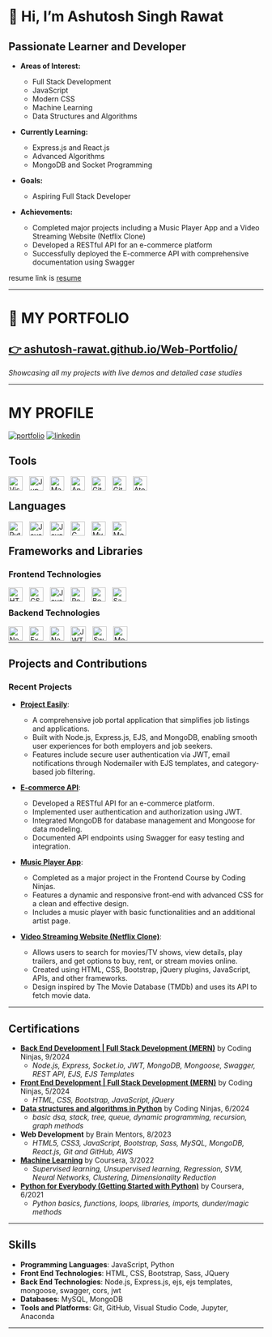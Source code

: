 # 👋 Hi, I’m Ashutosh Singh Rawat

## Passionate Learner and Developer

- **Areas of Interest:**
  - Full Stack Development
  - JavaScript
  - Modern CSS
  - Machine Learning
  - Data Structures and Algorithms

- **Currently Learning:**
  - Express.js and React.js
  - Advanced Algorithms
  - MongoDB and Socket Programming

- **Goals:**
  - Aspiring Full Stack Developer

- **Achievements:**
  - Completed major projects including a Music Player App and a Video Streaming Website (Netflix Clone)
  - Developed a RESTful API for an e-commerce platform
  - Successfully deployed the E-commerce API with comprehensive documentation using Swagger

resume link is [resume]

---

# 🚀 MY PORTFOLIO
## [👉 ashutosh-rawat.github.io/Web-Portfolio/](https://ashutosh-rawat.github.io/Web-Portfolio/)
*Showcasing all my projects with live demos and detailed case studies*

---

# MY PROFILE
[![portfolio](https://img.shields.io/badge/my_portfolio-000?style=for-the-badge&logo=ko-fi&logoColor=white)][code-profile]
[![linkedin](https://img.shields.io/badge/linkedin-0A66C2?style=for-the-badge&logo=linkedin&logoColor=white)][linkedin]

## Tools
[<img align="left" alt="Visual Studio Code" width="28px" src="https://cdn.jsdelivr.net/gh/devicons/devicon/icons/vscode/vscode-original.svg" style="padding-right:10px;" />][code-profile]
[<img align="left" alt="Jupyter" width="28px" src="https://cdn.jsdelivr.net/gh/devicons/devicon/icons/jupyter/jupyter-original.svg" style="padding-right:10px;" />][code-profile]
[<img align="left" alt="Matlab" width="28px" src="https://cdn.jsdelivr.net/gh/devicons/devicon/icons/matlab/matlab-original.svg" style="padding-right:10px;" />][code-profile]
[<img align="left" alt="Anaconda" width="28px" src="https://cdn.jsdelivr.net/gh/devicons/devicon/icons/anaconda/anaconda-original.svg" style="padding-right:10px;" />][code-profile]
[<img align="left" alt="GitHub" width="28px" src="https://user-images.githubusercontent.com/3369400/139447912-e0f43f33-6d9f-45f8-be46-2df5bbc91289.png" style="padding-right:10px;" />][code-profile]
[<img align="left" alt="Git" width="28px" src="https://cdn.jsdelivr.net/gh/devicons/devicon/icons/git/git-original.svg" style="padding-right:10px;" />][code-profile]
[<img align="left" alt="Atom" width="28px" src="https://cdn.jsdelivr.net/gh/devicons/devicon/icons/atom/atom-original.svg" style="padding-right:10px;" />][code-profile]
<br>

## Languages
[<img align="left" alt="Python" width="28px" src="https://cdn.jsdelivr.net/gh/devicons/devicon/icons/python/python-original.svg" style="padding-right:10px;" />][python-project]
[<img align="left" alt="JavaScript" width="28px" src="https://cdn.jsdelivr.net/gh/devicons/devicon/icons/javascript/javascript-original.svg" style="padding-right:10px;" />][javascript-project]
[<img align="left" alt="Java" width="28px" src="https://cdn.jsdelivr.net/gh/devicons/devicon/icons/java/java-original.svg" style="padding-right:10px;" />][machine-learning]
[<img align="left" alt="C" width="28px" src="https://cdn.jsdelivr.net/gh/devicons/devicon/icons/c/c-original.svg" style="padding-right:10px;" />][machine-learning]
[<img align="left" alt="MySQL" width="28px" src="https://cdn.jsdelivr.net/gh/devicons/devicon/icons/mysql/mysql-original.svg" style="padding-right:10px;" />][machine-learning]
[<img align="left" alt="MongoDB" width="28px" src="https://cdn.jsdelivr.net/gh/devicons/devicon/icons/mongodb/mongodb-original.svg" style="padding-right:10px;" />][ecom-api]
<br>

## Frameworks and Libraries

### Frontend Technologies
[<img align="left" alt="HTML" width="28px" src="https://cdn.jsdelivr.net/gh/devicons/devicon/icons/html5/html5-original.svg" style="padding-right:10px;" />][cdnj-frontend]
[<img align="left" alt="CSS" width="28px" src="https://cdn.jsdelivr.net/gh/devicons/devicon/icons/css3/css3-original.svg" style="padding-right:10px;" />][cdnj-frontend]
[<img align="left" alt="JavaScript" width="28px" src="https://cdn.jsdelivr.net/gh/devicons/devicon/icons/javascript/javascript-original.svg" style="padding-right:10px;" />][javascript-project]
[<img align="left" alt="React" width="28px" src="https://cdn.jsdelivr.net/gh/devicons/devicon/icons/react/react-original.svg" style="padding-right:10px;" />][ecom-api]
[<img align="left" alt="Bootstrap" width="28px" src="https://cdn.jsdelivr.net/gh/devicons/devicon/icons/bootstrap/bootstrap-original.svg" style="padding-right:10px;" />][cdnj-frontend]
[<img align="left" alt="Sass" width="28px" src="https://cdn.jsdelivr.net/gh/devicons/devicon/icons/sass/sass-original.svg" style="padding-right:10px;" />][cdnj-frontend]
<br>

### Backend Technologies
[<img align="left" alt="Node.js" width="28px" src="https://cdn.jsdelivr.net/gh/devicons/devicon/icons/nodejs/nodejs-original.svg" style="padding-right:10px;" />][ecom-api]
[<img align="left" alt="Express.js" width="28px" src="https://cdn.jsdelivr.net/gh/devicons/devicon/icons/express/express-original.svg" style="padding-right:10px;" />][ecom-api]
[<img align="left" alt="Next.js" width="28px" src="https://cdn.jsdelivr.net/gh/devicons/devicon/icons/nextjs/nextjs-original.svg" style="padding-right:10px;" />][ecom-api]
[<img align="left" alt="JWT" width="30px" src="https://jwt.io/img/icon.svg" style="padding-right:10px;" />][ecom-api]
[<img align="left" alt="Swagger" width="28px" src="https://cdn.jsdelivr.net/gh/devicons/devicon/icons/swagger/swagger-original.svg" style="padding-right:10px;" />][ecom-api]
[<img align="left" alt="Mongoose" width="28px" src="https://cdn.jsdelivr.net/gh/devicons/devicon/icons/mongoose/mongoose-original.svg" style="padding-right:10px;" />][ecom-api]
<br>

---

## Projects and Contributions

### Recent Projects

- **[Project Easily][project-easily]**:
  - A comprehensive job portal application that simplifies job listings and applications.
  - Built with Node.js, Express.js, EJS, and MongoDB, enabling smooth user experiences for both employers and job seekers.
  - Features include secure user authentication via JWT, email notifications through Nodemailer with EJS templates, and category-based job filtering.

- **[E-commerce API][ecom-api]**:
  - Developed a RESTful API for an e-commerce platform.
  - Implemented user authentication and authorization using JWT.
  - Integrated MongoDB for database management and Mongoose for data modeling.
  - Documented API endpoints using Swagger for easy testing and integration.

- **[Music Player App][music-player-app]**: 
  - Completed as a major project in the Frontend Course by Coding Ninjas.
  - Features a dynamic and responsive front-end with advanced CSS for a clean and effective design.
  - Includes a music player with basic functionalities and an additional artist page.

- **[Video Streaming Website (Netflix Clone)][netflix-clone]**: 
  - Allows users to search for movies/TV shows, view details, play trailers, and get options to buy, rent, or stream movies online.
  - Created using HTML, CSS, Bootstrap, jQuery plugins, JavaScript, APIs, and other frameworks.
  - Design inspired by The Movie Database (TMDb) and uses its API to fetch movie data.


---

## Certifications
- **[Back End Development | Full Stack Development (MERN)][cdnj-backend]** by Coding Ninjas, 9/2024
  - *Node.js, Express, Socket.io, JWT, MongoDB, Mongoose, Swagger, REST API, EJS, EJS Templates*
- **[Front End Development | Full Stack Development (MERN)][cdnj-frontend]** by Coding Ninjas, 5/2024
  - *HTML, CSS, Bootstrap, JavaScript, jQuery*
- **[Data structures and algorithms in Python][cdnj-dsa]** by Coding Ninjas, 6/2024
  - *basic dsa, stack, tree, queue, dynamic programming, recursion, graph methods*
- **Web Development** by Brain Mentors, 8/2023
  - *HTML5, CSS3, JavaScript, Bootstrap, Sass, MySQL, MongoDB, React.js, Git and GitHub, AWS*
- **[Machine Learning][coursera-ml]** by Coursera, 3/2022
  - *Supervised learning, Unsupervised learning, Regression, SVM, Neural Networks, Clustering, Dimensionality Reduction*
- **[Python for Everybody (Getting Started with Python)][coursera-python]** by Coursera, 6/2021
  - *Python basics, functions, loops, libraries, imports, dunder/magic methods*

---

## Skills
- **Programming Languages**: JavaScript, Python
- **Front End Technologies**: HTML, CSS, Bootstrap, Sass, JQuery
- **Back End Technologies**: Node.js, Express.js, ejs, ejs templates, mongoose, swagger, cors, jwt
- **Databases**: MySQL, MongoDB
- **Tools and Platforms**: Git, GitHub, Visual Studio Code, Jupyter, Anaconda

---
<!--- projects --->
[python-project]: https://www.coursera.org/account/accomplishments/certificate/SK3KWPVT3Q8M
[javascript-project]: https://ashutosh-rawat.github.io/musicplayer/
[project-easily]: https://jobportal-easily.onrender.com/
[ecom-api]: https://ecom-api-kcuj.onrender.com/api/docs
[music-player-app]: https://ashutosh-rawat.github.io/music-player-js-app/
[netflix-clone]: https://ashutosh-rawat.github.io/Video-streaming-website-clone/
<!--- certifications --->
[cdnj-frontend]: https://certificate.codingninjas.com/view/b5072cca2a3615be
[cdnj-backend]: https://certificate.codingninjas.com/view/6211beff088fe660
[cdnj-dsa]: https://certificate.codingninjas.com/view/5a2716a26217757d
[coursera-ml]: https://www.coursera.org/account/accomplishments/certificate/LTYBUCXJKBNT
[coursera-python]: https://www.coursera.org/account/accomplishments/certificate/SK3KWPVT3Q8M
<!--- profiles --->
[github]: https://github.com/Ashutosh-Rawat/Ashutosh-Rawat/tree/main/datastructures-algorithms/Algorithms_C/
[machine-learning]: https://coursera.org/share/19f029944e10b37c18e4875e98ec17d6
[linkedin]: https://www.linkedin.com/in/aashu-rawat
[code-profile]: https://ashutosh-rawat.github.io/Web-Portfolio/
[resume]: https://drive.google.com/file/d/1aUxWfAcHd0Kf7VJshuA765MDkPAlweOI/view?usp=drive_link

